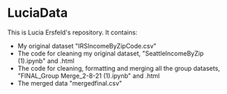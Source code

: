 # LuciaData
This is Lucia Ersfeld's repository. It contains:
- My original dataset "IRSIncomeByZipCode.csv"
- The code for cleaning my original dataset, "SeattleIncomeByZip (1).ipynb" and .html
- The code for cleaning, formatting and merging all the group datasets, "FINAL_Group Merge_2-8-21 (1).ipynb" and .html
- The merged data "mergedfinal.csv"
